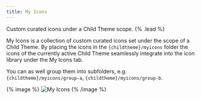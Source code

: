 ```yaml
---
title: My Icons
---
```


Custom curated icons under a Child Theme scope. {% .lead %}

My Icons is a collection of custom curated icons set under the scope of a Child Theme. By placing the icons in the `{childtheme}/myicons` folder the icons of the currently active Child Theme seamlessly integrate into the icon library under the My Icons tab.

You can as well group them into subfolders, e.g. `{childtheme}/myicons/group-a`, `{childtheme}/myicons/group-b`.

{% image %}
![My Icons](/assets/ytp/icons/my-icons.webp)
{% /image %}
